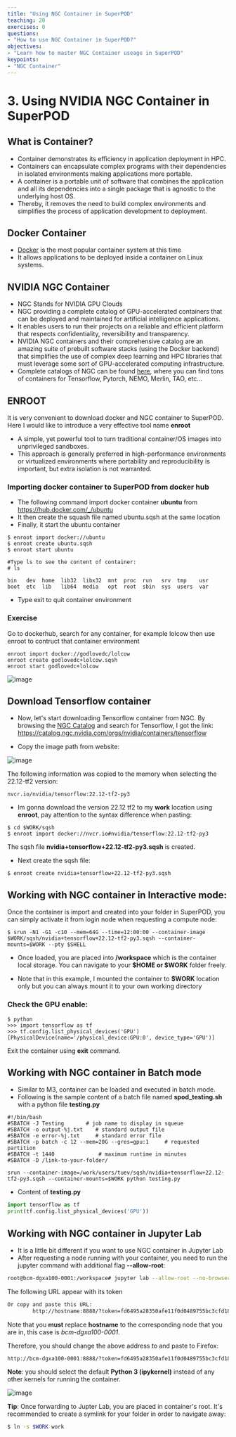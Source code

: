 ```yaml
---
title: "Using NGC Container in SuperPOD"
teaching: 20
exercises: 0
questions:
- "How to use NGC Container in SuperPOD?"
objectives:
- "Learn how to master NGC Container useage in SuperPOD"
keypoints:
- "NGC Container"
---
```


# 3. Using NVIDIA NGC Container in SuperPOD

## What is Container?

- Container demonstrates its efficiency in application deployment in HPC.
- Containers can encapsulate complex programs with their dependencies in isolated environments making applications more portable.
- A container is a portable unit of software that combines the application and all its dependencies into a single package that is agnostic to the underlying host OS.
- Thereby, it removes the need to build complex environments and simplifies the process of application development to deployment.

## Docker Container

- [Docker](docker.com) is the most popular container system at this time
- It allows applications to be deployed inside a container on Linux systems. 

## NVIDIA NGC Container

- NGC Stands for NVIDIA GPU Clouds
- NGC providing a complete catalog of GPU-accelerated containers that can be deployed and maintained for artificial intelligence applications.
- It enables users to run their projects on a reliable and efficient platform that respects confidentiality, reversibility and transparency.
- NVIDIA NGC containers and their comprehensive catalog are an amazing suite of prebuilt software stacks (using the Docker backend) that simplifies the use of complex deep learning and HPC libraries that must leverage some sort of GPU-accelerated computing infrastructure.
- Complete catalogs of NGC can be found [here](https://catalog.ngc.nvidia.com/containers), where you can find tons of containers for Tensorflow, Pytorch, NEMO, Merlin, TAO, etc...

## ENROOT
It is very convenient to download docker and NGC container to SuperPOD. Here I would like to introduce a very effective tool name **enroot**

- A simple, yet powerful tool to turn traditional container/OS images into unprivileged sandboxes.
- This approach is generally preferred in high-performance environments or virtualized environments where portability and reproducibility is important, but extra isolation is not warranted.

### Importing docker container to SuperPOD from docker hub

- The following command import docker container **ubuntu** from https://hub.docker.com/_/ubuntu
- It then create the squash file named ubuntu.sqsh at the same location
- Finally, it start the ubuntu container

```
$ enroot import docker://ubuntu
$ enroot create ubuntu.sqsh
$ enroot start ubuntu

#Type ls to see the content of container:
# ls

bin   dev  home  lib32  libx32  mnt  proc  run   srv  tmp    usr
boot  etc  lib   lib64  media   opt  root  sbin  sys  users  var
```

- Type exit to quit container environment

### Exercise

Go to dockerhub, search for any container, for example lolcow then use enroot to contruct that container environment

```
enroot import docker://godlovedc/lolcow
enroot create godlovedc+lolcow.sqsh
enroot start godlovedc+lolcow
```

![image](https://user-images.githubusercontent.com/43855029/180532404-60f32edc-489a-4ed1-bfa8-ae4f6fbaa566.png)

## Download Tensorflow container

- Now, let's start downloading Tensorflow container from NGC. By browsing the [NGC Catalog](https://catalog.ngc.nvidia.com/containers) and search for Tensorflow, I got the link:
https://catalog.ngc.nvidia.com/orgs/nvidia/containers/tensorflow

- Copy the image path from website:

![image](https://user-images.githubusercontent.com/43855029/210624494-f3304104-32d6-4c02-bc2c-388b3f30caa7.png)

The following information was copied to the memory when selecting the 22.12-tf2 version:

```
nvcr.io/nvidia/tensorflow:22.12-tf2-py3
```

- Im gonna download the version 22.12 tf2 to my **work** location using **enroot**, pay attention to the syntax difference when pasting:

```
$ cd $WORK/sqsh
$ enroot import docker://nvcr.io#nvidia/tensorflow:22.12-tf2-py3
```

The sqsh file **nvidia+tensorflow+22.12-tf2-py3.sqsh** is created.

- Next create the sqsh file:

```
$ enroot create nvidia+tensorflow+22.12-tf2-py3.sqsh
```

## Working with NGC container in Interactive mode:

Once the container is import and created into your folder in SuperPOD, you can simply activate it from login node when requesting a compute node:

```
$ srun -N1 -G1 -c10 --mem=64G --time=12:00:00 --container-image $WORK/sqsh/nvidia+tensorflow+22.12-tf2-py3.sqsh --container-mounts=$WORK --pty $SHELL

```

- Once loaded, you are placed into **/workspace** which is the container local storage. You can navigate to your **$HOME or $WORK** folder freely.

- Note that in this example, I mounted the container to **$WORK** location only but you can always mount it to your own working directory

### Check the GPU enable:

```
$ python
>>> import tensorflow as tf
>>> tf.config.list_physical_devices('GPU')
[PhysicalDevice(name='/physical_device:GPU:0', device_type='GPU')]
```

Exit the container using **exit** command.

## Working with NGC container in Batch mode

- Similar to M3, container can be loaded and executed in batch mode.
- Following is the sample content of a batch file named **spod_testing.sh** with a python file **testing.py**
  
```
#!/bin/bash
#SBATCH -J Testing       # job name to display in squeue
#SBATCH -o output-%j.txt    # standard output file
#SBATCH -e error-%j.txt     # standard error file
#SBATCH -p batch -c 12 --mem=20G --gres=gpu:1     # requested partition
#SBATCH -t 1440              # maximum runtime in minutes
#SBATCH -D /link-to-your-folder/

srun --container-image=/work/users/tuev/sqsh/nvidia+tensorflow+22.12-tf2-py3.sqsh --container-mounts=$WORK python testing.py
```

- Content of **testing.py**

```python
import tensorflow as tf
print(tf.config.list_physical_devices('GPU'))
```


## Working with NGC container in Jupyter Lab

- It is a little bit different if you want to use NGC container in Jupyter Lab
- After requesting a node running with your container, you need to run the jupyter command with additional flag **--allow-root**:

```bash
root@bcm-dgxa100-0001:/workspace# jupyter lab --allow-root --no-browser --ip=0.0.0.0
```

The following URL appear with its token

```bash
Or copy and paste this URL:
        http://hostname:8888/?token=fd6495a28350afe11f0d0489755bc3cfd18f8893718555d2
```

Note that you **must** replace **hostname** to the corresponding node that you are in, this case is *bcm-dgxa100-0001*.

Therefore, you should change the above address to and paste to Firefox:

```bash
http://bcm-dgxa100-0001:8888/?token=fd6495a28350afe11f0d0489755bc3cfd18f8893718555d2
```

**Note**: you should select the default **Python 3 (ipykernel)** instead of any other kernels for running the container.

![image](https://user-images.githubusercontent.com/43855029/211891739-ecb6e633-6fbd-45f2-ba0c-7e917a716da1.png)

**Tip**: Once forwarding to Jupter Lab, you are placed in container's root. It's recommended to create a symlink for your folder in order to navigate away:

```bash
$ ln -s $WORK work
```
